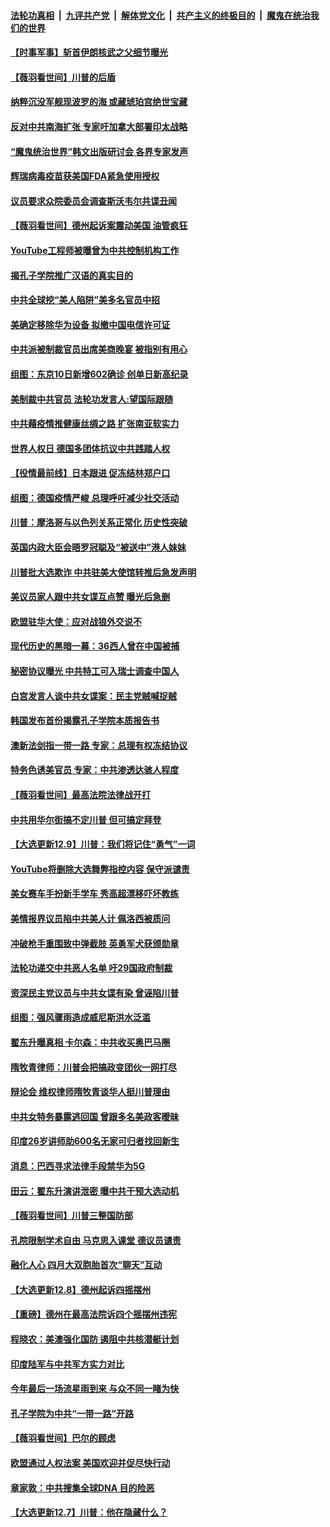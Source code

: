 ####  [法轮功真相](../../../../basic/blob/master/README.md?t=12131431) &nbsp;|&nbsp; [九评共产党](../../../../9ping.md/blob/master/README.md?t=12131431) &nbsp;|&nbsp; [解体党文化](../../../../jtdwh.md/blob/master/README.md?t=12131431)  &nbsp;|&nbsp; [共产主义的终极目的](../../../../gczydzjmd.md/blob/master/README.md?t=12131431) &nbsp;|&nbsp; [魔鬼在统治我们的世界](../../../../mgztzwmdsj.md/blob/master/README.md?t=12131431) 

#### [【时事军事】斩首伊朗核武之父细节曝光](../pages/nsc418/n12613825.md?t=12131431) 

#### [【薇羽看世间】川普的后盾](../pages/nsc418/n12615615.md?t=12131431) 

#### [纳粹沉没军舰现波罗的海 或藏琥珀宫绝世宝藏](../pages/nsc418/n12614690.md?t=12131431) 

#### [反对中共南海扩张 专家吁加拿大部署印太战略](../pages/nsc418/n12615362.md?t=12131431) 

#### [“魔鬼统治世界”韩文出版研讨会 各界专家发声](../pages/nsc418/n12615088.md?t=12131431) 

#### [辉瑞病毒疫苗获美国FDA紧急使用授权](../pages/nsc418/n12614860.md?t=12131431) 

#### [议员要求众院委员会调查斯沃韦尔共谍丑闻](../pages/nsc418/n12614509.md?t=12131431) 

#### [【薇羽看世间】德州起诉案震动美国 油管疯狂](../pages/nsc418/n12611280.md?t=12131431) 

#### [YouTube工程师被曝曾为中共控制机构工作](../pages/nsc418/n12614325.md?t=12131431) 

#### [揭孔子学院推广汉语的真实目的](../pages/nsc418/n12565922.md?t=12131431) 

#### [中共全球挖“美人陷阱”美多名官员中招](../pages/nsc418/n12613939.md?t=12131431) 

#### [美确定移除华为设备 拟撤中国电信许可证](../pages/nsc418/n12613447.md?t=12131431) 

#### [中共派被制裁官员出席美商晚宴 被指别有用心](../pages/nsc418/n12613417.md?t=12131431) 

#### [组图：东京10日新增602确诊 创单日新高纪录](../pages/nsc418/n12612910.md?t=12131431) 

#### [美制裁中共官员 法轮功发言人:望国际跟随](../pages/nsc418/n12612010.md?t=12131431) 

#### [中共藉疫情推健康丝绸之路 扩张南亚软实力](../pages/nsc418/n12611857.md?t=12131431) 

#### [世界人权日 德国多团体抗议中共践踏人权](../pages/nsc418/n12612227.md?t=12131431) 

#### [【役情最前线】日本跟进 促冻结林郑户口](../pages/nsc418/n12611414.md?t=12131431) 

#### [组图：德国疫情严峻 总理呼吁减少社交活动](../pages/nsc418/n12610710.md?t=12131431) 

#### [川普：摩洛哥与以色列关系正常化 历史性突破](../pages/nsc418/n12611526.md?t=12131431) 

#### [英国内政大臣会晤罗冠聪及“被送中”港人妹妹](../pages/nsc418/n12611478.md?t=12131431) 

#### [川普批大选欺诈 中共驻美大使馆转推后急发声明](../pages/nsc418/n12611140.md?t=12131431) 

#### [美议员家人跟中共女谍互点赞 曝光后急删](../pages/nsc418/n12611216.md?t=12131431) 

#### [欧盟驻华大使：应对战狼外交说不](../pages/nsc418/n12611065.md?t=12131431) 

#### [现代历史的黑暗一幕：36西人曾在中国被捕](../pages/nsc418/n12610831.md?t=12131431) 

#### [秘密协议曝光 中共特工可入瑞士调查中国人](../pages/nsc418/n12610671.md?t=12131431) 

#### [白宫发言人谈中共女谍案：民主党贼喊捉贼](../pages/nsc418/n12610697.md?t=12131431) 

#### [韩国发布首份揭露孔子学院本质报告书](../pages/nsc418/n12608597.md?t=12131431) 

#### [澳新法剑指一带一路 专家：总理有权冻结协议](../pages/nsc418/n12607622.md?t=12131431) 

#### [特务色诱美官员 专家：中共渗透达骇人程度](../pages/nsc418/n12607324.md?t=12131431) 

#### [【薇羽看世间】最高法院法律战开打](../pages/nsc418/n12607406.md?t=12131431) 

#### [中共用华尔街搞不定川普 但可搞定拜登](../pages/nsc418/n12607510.md?t=12131431) 

#### [【大选更新12.9】川普：我们将记住“勇气”一词](../pages/nsc418/n12606261.md?t=12131431) 

#### [YouTube将删除大选舞弊指控内容 保守派谴责](../pages/nsc418/n12607141.md?t=12131431) 

#### [美女赛车手扮新手学车 秀高超漂移吓坏教练](../pages/nsc418/n12605367.md?t=12131431) 

#### [美情报界议员陷中共美人计 佩洛西被质问](../pages/nsc418/n12607128.md?t=12131431) 

#### [冲破枪手重围致中弹截肢 英勇军犬获颁勋章](../pages/nsc418/n12605953.md?t=12131431) 

#### [法轮功递交中共恶人名单 吁29国政府制裁](../pages/nsc418/n12606976.md?t=12131431) 

#### [资深民主党议员与中共女谍有染 曾诬陷川普](../pages/nsc418/n12606950.md?t=12131431) 

#### [组图：强风骤雨造成威尼斯洪水泛滥](../pages/nsc418/n12606614.md?t=12131431) 

#### [翟东升曝真相 卡尔森：中共收买奥巴马圈](../pages/nsc418/n12606678.md?t=12131431) 

#### [隋牧青律师：川普会把搞政变团伙一网打尽](../pages/nsc418/n12605105.md?t=12131431) 

#### [辩论会 维权律师隋牧青谈华人挺川普理由](../pages/nsc418/n12604717.md?t=12131431) 

#### [中共女特务暴露逃回国 曾跟多名美政客暧昧](../pages/nsc418/n12604360.md?t=12131431) 

#### [印度26岁讲师助600名无家可归者找回新生](../pages/nsc418/n12604040.md?t=12131431) 

#### [消息：巴西寻求法律手段禁华为5G](../pages/nsc418/n12604583.md?t=12131431) 

#### [田云：翟东升演讲泄密 曝中共干预大选动机](../pages/nsc418/n12603105.md?t=12131431) 

#### [【薇羽看世间】川普三整国防部](../pages/nsc418/n12604390.md?t=12131431) 

#### [孔院限制学术自由 马克思入课堂 德议员谴责](../pages/nsc418/n12565917.md?t=12131431) 

#### [融化人心 四月大双胞胎首次“聊天”互动](../pages/nsc418/n12603356.md?t=12131431) 

#### [【大选更新12.8】德州起诉四摇摆州](../pages/nsc418/n12603635.md?t=12131431) 

#### [【重磅】德州在最高法院诉四个摇摆州违宪](../pages/nsc418/n12603936.md?t=12131431) 

#### [程晓农：美澳强化国防 遏阻中共核潜艇计划](../pages/nsc418/n12602941.md?t=12131431) 

#### [印度陆军与中共军方实力对比](../pages/nsc418/n12589381.md?t=12131431) 

#### [今年最后一场流星雨到来 与众不同一睹为快](../pages/nsc418/n12602167.md?t=12131431) 

#### [孔子学院为中共“一带一路”开路](../pages/nsc418/n12565899.md?t=12131431) 

#### [【薇羽看世间】巴尔的顾虑](../pages/nsc418/n12601716.md?t=12131431) 

#### [欧盟通过人权法案 美国欢迎并促尽快行动](../pages/nsc418/n12601934.md?t=12131431) 

#### [章家敦：中共搜集全球DNA 目的险恶](../pages/nsc418/n12601829.md?t=12131431) 

#### [【大选更新12.7】川普：他在隐藏什么？](../pages/nsc418/n12601102.md?t=12131431) 

